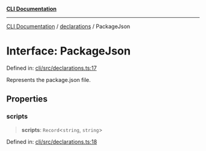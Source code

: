 [**CLI Documentation**](../../README.md)

***

[CLI Documentation](../../README.md) / [declarations](../README.md) / PackageJson

# Interface: PackageJson

Defined in: [cli/src/declarations.ts:17](https://github.com/stonemjs/cli/blob/df49bf1f270a78a61946870e36ae0b10d02482b3/src/declarations.ts#L17)

Represents the package.json file.

## Properties

### scripts

> **scripts**: `Record`\<`string`, `string`\>

Defined in: [cli/src/declarations.ts:18](https://github.com/stonemjs/cli/blob/df49bf1f270a78a61946870e36ae0b10d02482b3/src/declarations.ts#L18)
